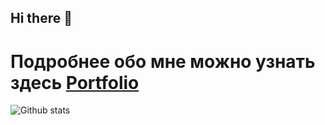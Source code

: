 ## Hi there 👋

# Подробнее обо мне можно узнать здесь [Portfolio](https://github.com/danula-ded)

![Github stats](https://github-readme-stats.vercel.app/api?username=danula-ded)

<!--
Использование:

Скопируйте и вставьте этот код в свой readme и измените имя пользователя и репозиторий.

![ReadMe Card](https://github-readme-stats.vercel.app/api/pin/?username=YourUsername&repo=YourRepositoryName)
-->

<!--
Использование:

Скопируйте этот рабочий процесс в свою учетную запись Pipedream (https://pipedream.com/@/p_G6CNmN/edit?copy=true)
Добавьте изображение счетчика просмотров профиля в свой Github Readme (используйте URL конечной точки Pipedream)
![counter](https://[YourEndpoint].m.pipedream.net)

https://pipedream.com/@danula-ded/invite?token=f31d338e3da6f07e5d2d427dec1dfaeb
-->

<!--
**danula-ded/danula-ded** is a ✨ _special_ ✨ repository because its `README.md` (this file) appears on your GitHub profile.

Here are some ideas to get you started:

- 🔭 I’m currently working on ...
- 🌱 I’m currently learning ...
- 👯 I’m looking to collaborate on ...
- 🤔 I’m looking for help with ...
- 💬 Ask me about ...
- 📫 How to reach me: ...
- 😄 Pronouns: ...
- ⚡ Fun fact: ...
-->
